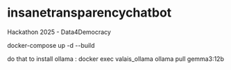 # insanetransparencychatbot
Hackathon 2025 - Data4Democracy

docker-compose up -d --build

do that to install ollama : 
docker exec valais_ollama ollama pull gemma3:12b
